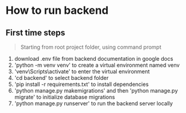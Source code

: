 # How to run backend
## First time steps
> Starting from root project folder, using command prompt
1. download .env file from backend documentation in google docs
2. 'python -m venv venv' to create a virtual environment named venv
3. 'venv\Scripts\activate' to enter the virtual environment
4. 'cd backend' to select backend folder
5. 'pip install -r requirements.txt' to install dependencies
6. 'python manage.py makemigrations' and then 'python manage.py migrate' to initialize database migrations
6. 'python manage.py runserver' to run the backend server locally